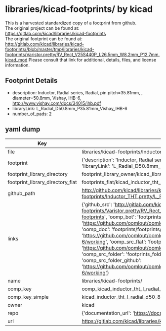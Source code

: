 # libraries/kicad-footprints/ by kicad  
This is a harvested standardized copy of a footprint from github.  
The original project can be found at:  
https://gitlab.com/kicad/libraries/kicad-footprints  
The original footprint can be found at:
http://gitlab.com/kicad/libraries/kicad-footprints//blob/master/tmp/libraries/kicad-footprints/Varistor.pretty/RV_Rect_V25S440P_L26.5mm_W8.2mm_P12.7mm.kicad_mod
Please consult that link for additional, details, files, and license information.  
## Footprint Details
* description: Inductor, Radial series, Radial, pin pitch=35.81mm, , diameter=50.8mm, Vishay, IHB-6, http://www.vishay.com/docs/34015/ihb.pdf  
* libraryLink: L_Radial_D50.8mm_P35.81mm_Vishay_IHB-6  
* number_of_pads: 2  
## yaml dump  
| Key | Value |  
| --- | --- |  
| file | libraries/kicad-footprints/Inductor_THT.pretty/L_Radial_D50.8mm_P35.81mm_Vishay_IHB-6.kicad_mod |  
| footprint | {'description': 'Inductor, Radial series, Radial, pin pitch=35.81mm, , diameter=50.8mm, Vishay, IHB-6, http://www.vishay.com/docs/34015/ihb.pdf', 'libraryLink': 'L_Radial_D50.8mm_P35.81mm_Vishay_IHB-6', 'number_of_pads': 2} |  
| footprint_library_directory | footprint_library_owner/kicad_libraries/kicad-footprints/ |  
| footprint_library_directory_flat | footprints_flat/kicad_inductor_tht_l_radial_d50_8mm_p35_81mm_vishay_ihb_6/working |  
| github_path | http://github.com/kicad/libraries/kicad-footprints//blob/master/tmp/libraries/kicad-footprints/Inductor_THT.pretty/L_Radial_D50.8mm_P35.81mm_Vishay_IHB-6.kicad_mod |  
| links | {'github_src': 'http://gitlab.com/kicad/libraries/kicad-footprints//blob/master/tmp/libraries/kicad-footprints/Varistor.pretty/RV_Rect_V25S440P_L26.5mm_W8.2mm_P12.7mm.kicad_mod', 'github_src_repo': 'https://gitlab.com/kicad/libraries/kicad-footprints', 'oomp_bot': 'footprints/kicad_inductor_tht_l_radial_d50_8mm_p35_81mm_vishay_ihb_6/working', 'oomp_bot_github': 'https://github.com/oomlout/oomlout_oomp_footprint_bot/tree/main/footprints/kicad_inductor_tht_l_radial_d50_8mm_p35_81mm_vishay_ihb_6/working', 'oomp_doc': 'footprints/footprints/kicad/Inductor_THT/L_Radial_D50.8mm_P35.81mm_Vishay_IHB-6/working/', 'oomp_doc_github': 'https://github.com/oomlout/oomlout_oomp_footprint_doc/tree/main/footprints/footprints/kicad/Inductor_THT/L_Radial_D50.8mm_P35.81mm_Vishay_IHB-6/working', 'oomp_src_flat': 'footprints_flat/footprints_flat/kicad_inductor_tht_l_radial_d50_8mm_p35_81mm_vishay_ihb_6/working', 'oomp_src_flat_github': 'https://github.com/oomlout/oomlout_oomp_footprint_src/tree/main/footprints_flat/kicad_inductor_tht_l_radial_d50_8mm_p35_81mm_vishay_ihb_6/working', 'oomp_src_folder': 'footprints_folder/footprints_folder/kicad/Inductor_THT/L_Radial_D50.8mm_P35.81mm_Vishay_IHB-6/working', 'oomp_src_folder_github': 'https://github.com/oomlout/oomlout_oomp_footprint_src/tree/main/footprints_folder/kicad/Inductor_THT/L_Radial_D50.8mm_P35.81mm_Vishay_IHB-6/working'} |  
| name | libraries/kicad-footprints/ |  
| oomp_key | oomp_kicad_inductor_tht_l_radial_d50_8mm_p35_81mm_vishay_ihb_6 |  
| oomp_key_simple | kicad_inductor_tht_l_radial_d50_8mm_p35_81mm_vishay_ihb_6 |  
| owner | kicad |  
| repo | {'documentation_url': 'https://docs.github.com/rest/repos/repos#get-a-repository', 'message': 'Not Found'} |  
| url | https://gitlab.com/kicad/libraries/kicad-footprints |  

